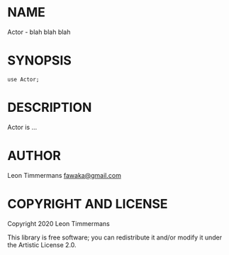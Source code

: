 NAME
====

Actor - blah blah blah

SYNOPSIS
========

```perl6
use Actor;
```

DESCRIPTION
===========

Actor is ...

AUTHOR
======

Leon Timmermans <fawaka@gmail.com>

COPYRIGHT AND LICENSE
=====================

Copyright 2020 Leon Timmermans

This library is free software; you can redistribute it and/or modify it under the Artistic License 2.0.

